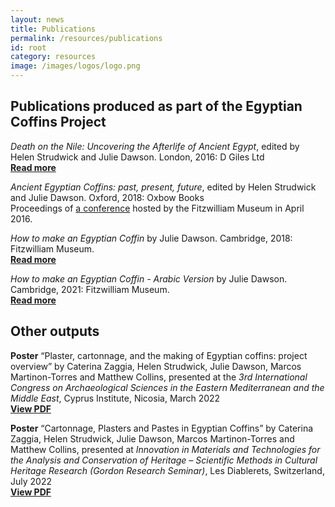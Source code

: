 ```yaml
---
layout: news
title: Publications
permalink: /resources/publications
id: root
category: resources
image: /images/logos/logo.png
---
```


## Publications produced as part of the Egyptian Coffins Project

*Death on the Nile: Uncovering the Afterlife of Ancient Egypt*, edited by Helen Strudwick and Julie Dawson. London, 2016: D Giles Ltd <br>
[**Read more**](https://egyptiancoffins.org/deathonthenile/catalogue/)

*Ancient Egyptian Coffins: past, present, future*, edited by Helen Strudwick and Julie Dawson. Oxford, 2018: Oxbow Books <br>
Proceedings of [a conference](https://egyptiancoffins.org/deathonthenile/conference/) hosted by the Fitzwilliam Museum 
in April 2016.

*How to make an Egyptian Coffin* by Julie Dawson. Cambridge, 2018: Fitzwilliam Museum. <br> 
[**Read more**](https://egyptiancoffins.org/news/how-to-make-an-egyptian-coffin)

*How to make an Egyptian Coffin - Arabic Version* by Julie Dawson. Cambridge, 2021: Fitzwilliam Museum. <br>
[**Read more**](https://egyptiancoffins.org/news/how-to-make-an-egyptian-coffin-Arabic)

## Other outputs

**Poster** “Plaster, cartonnage, and the making of Egyptian coffins: project overview” by Caterina Zaggia, Helen Strudwick, Julie Dawson, Marcos Martinon-Torres 
and Matthew Collins, presented at the *3rd International Congress on Archaeological Sciences in the Eastern Mediterranean and the Middle East*, 
Cyprus Institute, Nicosia, March 2022 <br>
[**View PDF**](/assets/pdfs/Poster%20ICASS-EMME_CaterinaZaggia.pdf)

**Poster** “Cartonnage, Plasters and Pastes in Egyptian Coffins” by Caterina Zaggia, Helen Strudwick, Julie Dawson, Marcos Martinon-Torres and Matthew Collins, 
presented at *Innovation in Materials and Technologies for the Analysis and Conservation of Heritage – Scientific Methods in Cultural Heritage Research 
(Gordon Research Seminar)*, Les Diablerets, Switzerland, July 2022 <br>
[**View PDF**](/assets/pdfs/Poster%20GRC_3.pdf)
